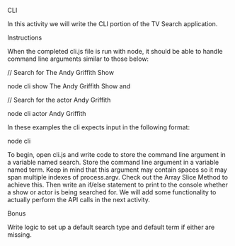 CLI

In this activity we will write the CLI portion of the TV Search application.


Instructions


When the completed cli.js file is run with node, it should be able to handle command line arguments similar to those below:


  // Search for The Andy Griffith Show

  node cli show The Andy Griffith Show
and

  // Search for the actor Andy Griffith

  node cli actor Andy Griffith

In these examples the cli expects input in the following format:


  node cli <show-or-actor> <actor-or-show-name>



To begin, open cli.js and write code to store the <show-or-actor> command line argument in a variable named search.
Store the <actor-or-show-name> command line argument in a variable named term. Keep in mind that this argument may contain spaces so it may span multiple indexes of process.argv. Check out the Array Slice Method to achieve this.
Then write an if/else statement to print to the console whether a show or actor is being searched for.
We will add some functionality to actually perform the API calls in the next activity.



Bonus


Write logic to set up a default search type and default term if either are missing.